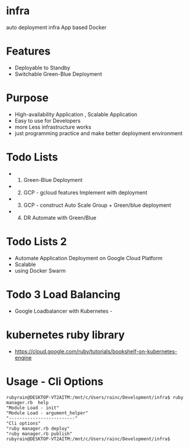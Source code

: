 # infra
auto deployment infra App based Docker 

# Features 
- Deployable to Standby
- Switchable Green-Blue Deployment

# Purpose
- High-availability Application , Scalable Application
- Easy to use for Developers
- more Less infrastructure works
- just programming practice and make better deployment environment

# Todo Lists
- 1. Green-Blue Deployment 
- 2. GCP - gcloud features Implement with deployment
- 3. GCP - construct Auto Scale Group + Green/blue deployment
- 4. DR Automate with Green/Blue

# Todo Lists 2
- Automate Application Deployment on Google Cloud Platform
- Scalable 
- using Docker Swarm

# Todo  3 Load Balancing
- Google Loadbalancer with Kubernetes - 

# kubernetes ruby library 
- https://cloud.google.com/ruby/tutorials/bookshelf-on-kubernetes-engine

# Usage - Cli Options
```
rubyrain@DESKTOP-VT2AITM:/mnt/c/Users/rainc/Development/infra$ ruby manager.rb  help
"Module Load - init"
"Module Load - argument_helper"
"-------------------------"
"Cli options"
"ruby manager.rb deploy"
"ruby manager.rb publish"
rubyrain@DESKTOP-VT2AITM:/mnt/c/Users/rainc/Development/infra$
```

